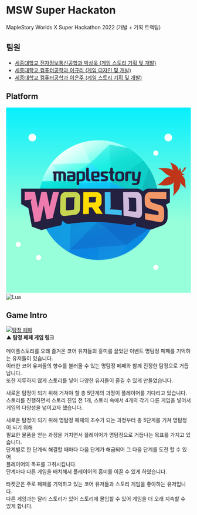 # MSW Super Hackaton
MapleStory Worlds X Super Hackathon 2022 (개발 + 기획 트랙팀)

## 팀원
- [세종대학교 전자정보통신공학과 박상욱 (게임 스토리 기획 및 개발)][1]<br>
- [세종대학교 컴퓨터공학과 이규리 (게임 디자인 및 개발)][2]<br>
- [세종대학교 컴퓨터공학과 이은주 (게임 스토리 기획 및 개발)][3]

## Platform
<img src="./image/Logo.png"><br>
![Lua](https://img.shields.io/badge/lua-%232C2D72.svg?style=for-the-badge&logo=lua&logoColor=white)

## Game Intro
<div align="left">
  <a href="https://maplestoryworlds.nexon.com/play/5bdc68babd4a462eabcfc795d6c35b3d">
    <img src="./image/main.png" alt="탐정 페페">
  </a><br>
  <b>▲ 탐정 페페 게임 링크</b>
</div>
<br>
메이플스토리를 오래 즐겨온 코어 유저들의 흥미를 끌었던 이벤트 명탐정 페페를 기억하는 유저들이 있습니다.<br>
이러한 코어 유저들의 향수를 불러올 수 있는 명탐정 페페와 함께 진정한 탐정으로 거듭납니다.<br>
또한 지루하지 않게 스토리를 넣어 다양한 유저들이 즐길 수 있게 만들었습니다.<p>

새로운 탐정이 되기 위해 거쳐야 할 총 5단계의 과정이 플레이어를 기다리고 있습니다.<br>
스토리를 진행하면서 스토리 진입 전 1개, 스토리 속에서 4개의 각기 다른 게임을 넣어서<br>
게임의 다양성을 넓이고자 했습니다.<p>

새로운 탐정이 되기 위해 명탐정 페페의 조수가 되는 과정부터 총 5단계를 거쳐 명탐정이 되기 위해<br>
필요한 물품을 얻는 과정을 거치면서 플레이어가 명탐정으로 거듭나는 목표를 가지고 있습니다.<br>
단계별로 한 단계씩 해결할 때마다 다음 단계가 해금되어 그 다음 단계를 도전 할 수 있어<br>
플레이어의 목표를 고취시킵니다. <br>
단계마다 다른 게임을 배치해서 플레이어의 흥미를 이끌 수 있게 하였습니다.<p>

타켓군은 주로 페페를 기억하고 있는 코어 유저들과 스토리 게임을 좋아하는 유저입니다. <br>
다른 게임과는 달리 스토리가 있어 스토리에 몰입할 수 있어 게임을 더 오래 지속할 수 있게 합니다.<br>

[1]: https://github.com/sw0501
[2]: https://github.com/sw0501
[3]: https://github.com/sw0501

